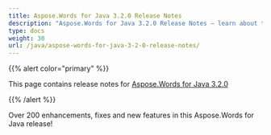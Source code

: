 ```yaml
---
title: Aspose.Words for Java 3.2.0 Release Notes
description: "Aspose.Words for Java 3.2.0 Release Notes – learn about the latest updates and fixes."
type: docs
weight: 30
url: /java/aspose-words-for-java-3-2-0-release-notes/
---
```


{{% alert color="primary" %}} 

This page contains release notes for [Aspose.Words for Java 3.2.0](http://www.aspose.com/downloads/words/java/new-releases/aspose.words-for-java-3.2.0/)

{{% /alert %}} 

Over 200 enhancements, fixes and new features in this Aspose.Words for Java release!
